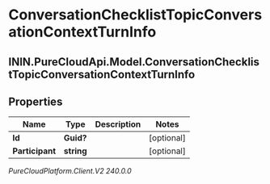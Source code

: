 # ConversationChecklistTopicConversationContextTurnInfo

## ININ.PureCloudApi.Model.ConversationChecklistTopicConversationContextTurnInfo

## Properties

|Name | Type | Description | Notes|
|------------ | ------------- | ------------- | -------------|
| **Id** | **Guid?** |  | [optional] |
| **Participant** | **string** |  | [optional] |



_PureCloudPlatform.Client.V2 240.0.0_
